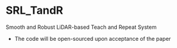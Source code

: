 # SRL_TandR
Smooth and Robust LiDAR-based Teach and Repeat System
- The code will be open-sourced upon acceptance of the paper
 
